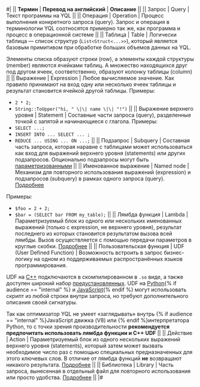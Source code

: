 #|
|| **Термин** | **Перевод на английский**  | **Описание** ||
|| Запрос | Query | Текст программы на YQL ||
|| Операция | Operation | Процесс выполнения конкретного запроса (query). Запрос и операция в терминологии YQL соотносятся примерно так же, как программа и процесс в операционной системе ||
|| Таблица | Table | Логически таблица — список структур (`List<Struct<...>>`), который является базовым примитивом при обработке больших объемов данных на YQL.

Элементы списка образуют строки (row), а элементы каждой структуры (member) являются ячейками таблиц. А множество находящихся друг под другом ячеек, соответственно, образуют колонку таблицы (column) ||
|| Выражение | Expression | Любое вычисляемое значение. Как правило принимают на вход одну или несколько ячеек таблицы и результат становится ячейкой другой таблицы. Примеры:
- `2 * 2;`
- `String::ToUpper("hi, " \|\| name \|\| "!")`
||
|| Выражение верхнего уровня | Statement | Составные части запроса (query), разделенные точкой с запятой и начинающиеся с глагола. Примеры:
- `SELECT ...;`
- `INSERT INTO ... SELECT ... ;`
- `REDUCE ... USING ... ON ...;`
||
|| Подзапрос | Subquery | Составная часть запроса, которая наравне с таблицами может использоваться как вход для выражений верхнего уровня (statements) или других подзапросов. Опционально подзапросы могут быть [параметризованными](../syntax/subquery.md) ||
|| Именованное выражение | Named node | Механизм для повторного использования выражений (expression) и подзапросов (subquery) в рамках одного запроса (query). [Подробнее](../syntax/expressions.md#named-nodes)

Примеры:
- `$foo = 2 + 2;`
- `$bar = (SELECT bar FROM my_table);` ||
|| Лямбда функция | Lambda | Параметризуемый блок из одного или нескольких именованных выражений (только с expression, не верхнего уровня), результат последнего из которых становится результатом вызова всей лямбды. Вызов осуществляется с помощью передачи параметров в круглые скобки. [Подробнее](../syntax/expressions.md#lambda) ||
|| Пользовательская функция | UDF (User Defined Function)  | Возможность встроить в запрос бизнес-логику на одном из поддерживаемых распространённых языков программирования.

UDF на [C++](../udf/cpp.md) подключаются в скомпилированном в `.so` виде, а также доступен широкий набор [предустановленных](../udf/list/pcre.md). UDF на [Python](../udf/python.md){% if audience == "internal" %} и [JavaScript](../udf/javascript.md){% endif %} могут использовать скрипт из любой строки внутри запроса, но требуют дополнительного описания своей сигнатуры.

Так как оптимизатор YQL не умеет «заглядывать» внутрь {% if audience == "internal" %}JavaScript движка (V8) или {% endif %}интерпретатора Python, то с точки зрения производительности **рекомендуется предпочитать использовать лямбда функции и C++ UDF** ||
|| Действие | Action | Параметризуемый блок из одного нескольких выражений верхнего уровня (statements), который затем может вызвать необходимое число раз с помощью специальных предназначенных для этого ключевых слов. В отличие от лямбда функций **не** возвращают никакого результата. [Подробнее](../syntax/action.md) ||
|| Библиотека | Library | Часть запроса, вынесенная в отдельный файл для повторного использования или просто удобства. [Подробнее](../syntax/export_import.md) ||
|#

